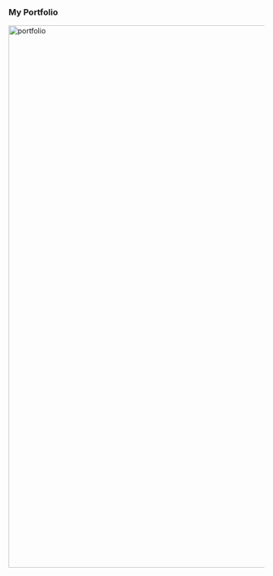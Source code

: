 <h3>My Portfolio</h3>
<img width="1065" alt="portfolio" src="https://github.com/ArYaN9696/Aryan-s-Portfolio/assets/91241286/fa52d4ef-4051-4449-849d-249f8fc7ad79">

